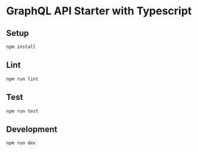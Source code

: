 # GraphQL API Starter with Typescript

## Setup

```
npm install
```

## Lint

```
npm run lint
```

## Test

```
npm run test
```

## Development

```
npm run dev
```
